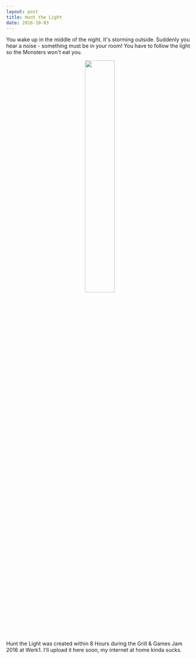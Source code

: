 ```yaml
---
layout: post
title: Hunt the Light
date: 2016-10-03
---
```

You wake up in the middle of the night. It's storming outside. Suddenly you hear a noise - something must be in your room! You have to follow the light so the Monsters won't eat you.
<center><img src = "{{site.url}}/assets/images/screenshots/HuntTheLight.PNG" style = "width:40%;height:40%"></center>
Hunt the Light was created within 8 Hours during the Grill & Games Jam 2016 at Werk1. I'll upload it here soon, my internet at home kinda sucks.